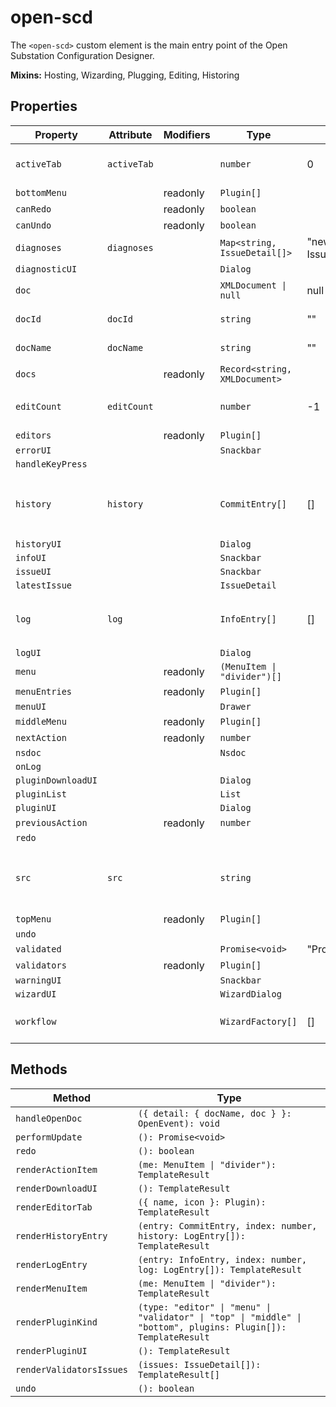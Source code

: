 # open-scd

The `<open-scd>` custom element is the main entry point of the
Open Substation Configuration Designer.

**Mixins:** Hosting, Wizarding, Plugging, Editing, Historing

## Properties

| Property           | Attribute   | Modifiers | Type                          | Default                            | Description                                      |
|--------------------|-------------|-----------|-------------------------------|------------------------------------|--------------------------------------------------|
| `activeTab`        | `activeTab` |           | `number`                      | 0                                  | The currently active editor tab.                 |
| `bottomMenu`       |             | readonly  | `Plugin[]`                    |                                    |                                                  |
| `canRedo`          |             | readonly  | `boolean`                     |                                    |                                                  |
| `canUndo`          |             | readonly  | `boolean`                     |                                    |                                                  |
| `diagnoses`        | `diagnoses` |           | `Map<string, IssueDetail[]>`  | "new Map<string, IssueDetail[]>()" |                                                  |
| `diagnosticUI`     |             |           | `Dialog`                      |                                    |                                                  |
| `doc`              |             |           | `XMLDocument \| null`         | null                               | The `XMLDocument` to be edited                   |
| `docId`            | `docId`     |           | `string`                      | ""                                 | The UUID of the current [[`doc`]]                |
| `docName`          | `docName`   |           | `string`                      | ""                                 | The name of the current [[`doc`]]                |
| `docs`             |             | readonly  | `Record<string, XMLDocument>` |                                    |                                                  |
| `editCount`        | `editCount` |           | `number`                      | -1                                 | Index of the last [[`EditorAction`]] applied.    |
| `editors`          |             | readonly  | `Plugin[]`                    |                                    |                                                  |
| `errorUI`          |             |           | `Snackbar`                    |                                    |                                                  |
| `handleKeyPress`   |             |           |                               |                                    |                                                  |
| `history`          | `history`   |           | `CommitEntry[]`               | []                                 | All [[`CommitEntry`]]s received so far through [[`LogEvent`]]s |
| `historyUI`        |             |           | `Dialog`                      |                                    |                                                  |
| `infoUI`           |             |           | `Snackbar`                    |                                    |                                                  |
| `issueUI`          |             |           | `Snackbar`                    |                                    |                                                  |
| `latestIssue`      |             |           | `IssueDetail`                 |                                    |                                                  |
| `log`              | `log`       |           | `InfoEntry[]`                 | []                                 | All [[`LogEntry`]]s received so far through [[`LogEvent`]]s. |
| `logUI`            |             |           | `Dialog`                      |                                    |                                                  |
| `menu`             |             | readonly  | `(MenuItem \| "divider")[]`   |                                    |                                                  |
| `menuEntries`      |             | readonly  | `Plugin[]`                    |                                    |                                                  |
| `menuUI`           |             |           | `Drawer`                      |                                    |                                                  |
| `middleMenu`       |             | readonly  | `Plugin[]`                    |                                    |                                                  |
| `nextAction`       |             | readonly  | `number`                      |                                    |                                                  |
| `nsdoc`            |             |           | `Nsdoc`                       |                                    |                                                  |
| `onLog`            |             |           |                               |                                    |                                                  |
| `pluginDownloadUI` |             |           | `Dialog`                      |                                    |                                                  |
| `pluginList`       |             |           | `List`                        |                                    |                                                  |
| `pluginUI`         |             |           | `Dialog`                      |                                    |                                                  |
| `previousAction`   |             | readonly  | `number`                      |                                    |                                                  |
| `redo`             |             |           |                               |                                    |                                                  |
| `src`              | `src`       |           | `string`                      |                                    | The current file's URL. `blob:` URLs are *revoked after parsing*! |
| `topMenu`          |             | readonly  | `Plugin[]`                    |                                    |                                                  |
| `undo`             |             |           |                               |                                    |                                                  |
| `validated`        |             |           | `Promise<void>`               | "Promise.resolve()"                |                                                  |
| `validators`       |             | readonly  | `Plugin[]`                    |                                    |                                                  |
| `warningUI`        |             |           | `Snackbar`                    |                                    |                                                  |
| `wizardUI`         |             |           | `WizardDialog`                |                                    |                                                  |
| `workflow`         |             |           | `WizardFactory[]`             | []                                 | FIFO queue of [[`Wizard`]]s to display.          |

## Methods

| Method                   | Type                                             |
|--------------------------|--------------------------------------------------|
| `handleOpenDoc`          | `({ detail: { docName, doc } }: OpenEvent): void` |
| `performUpdate`          | `(): Promise<void>`                              |
| `redo`                   | `(): boolean`                                    |
| `renderActionItem`       | `(me: MenuItem \| "divider"): TemplateResult`    |
| `renderDownloadUI`       | `(): TemplateResult`                             |
| `renderEditorTab`        | `({ name, icon }: Plugin): TemplateResult`       |
| `renderHistoryEntry`     | `(entry: CommitEntry, index: number, history: LogEntry[]): TemplateResult` |
| `renderLogEntry`         | `(entry: InfoEntry, index: number, log: LogEntry[]): TemplateResult` |
| `renderMenuItem`         | `(me: MenuItem \| "divider"): TemplateResult`    |
| `renderPluginKind`       | `(type: "editor" \| "menu" \| "validator" \| "top" \| "middle" \| "bottom", plugins: Plugin[]): TemplateResult` |
| `renderPluginUI`         | `(): TemplateResult`                             |
| `renderValidatorsIssues` | `(issues: IssueDetail[]): TemplateResult[]`      |
| `undo`                   | `(): boolean`                                    |

